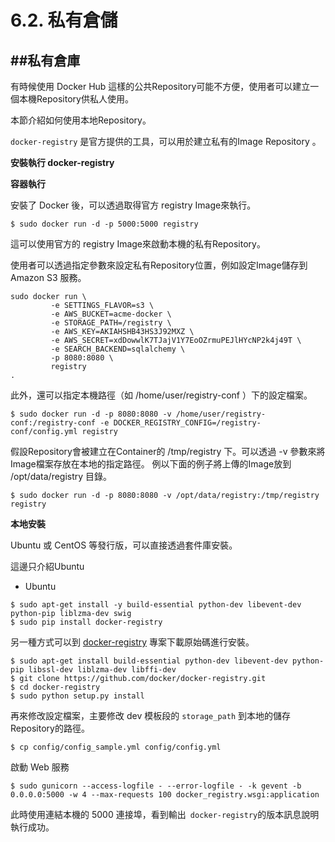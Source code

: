 # 6.2. 私有倉儲


##私有倉庫
---

有時候使用 Docker Hub 這樣的公共Repository可能不方便，使用者可以建立一個本機Repository供私人使用。

本節介紹如何使用本地Repository。

```docker-registry``` 是官方提供的工具，可以用於建立私有的Image Repository 。

**安裝執行 docker-registry**

**容器執行**

安裝了 Docker 後，可以透過取得官方 registry Image來執行。

```
$ sudo docker run -d -p 5000:5000 registry
```
這可以使用官方的 registry Image來啟動本機的私有Repository。

使用者可以透過指定參數來設定私有Repository位置，例如設定Image儲存到 Amazon S3 服務。

```
sudo docker run \
         -e SETTINGS_FLAVOR=s3 \
         -e AWS_BUCKET=acme-docker \
         -e STORAGE_PATH=/registry \
         -e AWS_KEY=AKIAHSHB43HS3J92MXZ \
         -e AWS_SECRET=xdDowwlK7TJajV1Y7EoOZrmuPEJlHYcNP2k4j49T \
         -e SEARCH_BACKEND=sqlalchemy \
         -p 8080:8080 \
         registry
.
```
此外，還可以指定本機路徑（如 /home/user/registry-conf ）下的設定檔案。

```
$ sudo docker run -d -p 8080:8080 -v /home/user/registry-conf:/registry-conf -e DOCKER_REGISTRY_CONFIG=/registry-conf/config.yml registry
```
假設Repository會被建立在Container的 /tmp/registry 下。可以透過 -v 參數來將Image檔案存放在本地的指定路徑。 例以下面的例子將上傳的Image放到 /opt/data/registry 目錄。

```
$ sudo docker run -d -p 8080:8080 -v /opt/data/registry:/tmp/registry registry
```
**本地安裝**

Ubuntu 或 CentOS 等發行版，可以直接透過套件庫安裝。

這邊只介紹Ubuntu

- Ubuntu
```
$ sudo apt-get install -y build-essential python-dev libevent-dev python-pip liblzma-dev swig
$ sudo pip install docker-registry
```
另一種方式可以到  [docker-registry](https://github.com/docker/docker-registry) 專案下載原始碼進行安裝。

```
$ sudo apt-get install build-essential python-dev libevent-dev python-pip libssl-dev liblzma-dev libffi-dev
$ git clone https://github.com/docker/docker-registry.git
$ cd docker-registry
$ sudo python setup.py install
```
再來修改設定檔案，主要修改 dev 模板段的 ```storage_path``` 到本地的儲存Repository的路徑。

```
$ cp config/config_sample.yml config/config.yml
```
啟動 Web 服務

```
$ sudo gunicorn --access-logfile - --error-logfile - -k gevent -b 0.0.0.0:5000 -w 4 --max-requests 100 docker_registry.wsgi:application
```
此時使用連結本機的 5000 連接埠，看到輸出``` docker-registry```的版本訊息說明執行成功。